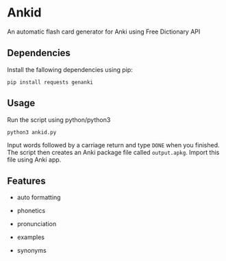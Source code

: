 # Ankid

An automatic flash card generator for Anki using Free Dictionary API

## Dependencies

Install the fallowing dependencies using pip:

```shell
pip install requests genanki
```

## Usage

Run the script using python/python3

```shell
python3 ankid.py
```

Input words followed by a carriage return and type `DONE` when you finished. The script then creates an Anki package file called `output.apkg`. Import this file using Anki app.

## Features

- auto formatting

- phonetics

- pronunciation

- examples

- synonyms
